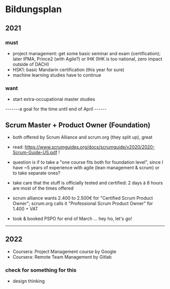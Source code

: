# Bildungsplan

## 2021

### must
* project management: get some basic seminar and exam (certification); later IPMA, Prince2 (with Agile?) or IHK (IHK is too national, zero impact outside of DACH)
* HSK1: basic Mandarin certification (this year for sure)
* machine learning studies have to continue

### want
* start extra-occupational master studies

-------a goal for the time until end of April ------

## Scrum Master + Product Owner (Foundation)
* both offered by Scrum Alliance and scrum.org (they split up), great
* read: <https://www.scrumguides.org/docs/scrumguide/v2020/2020-Scrum-Guide-US.pdf> !
* question is if to take a "one course fits both for foundation level", since I have ~5 years of experience with agile (lean management & scrum) or to take separate ones?

* take care that the stuff is officially tested and certified: 2 days à 8 hours are most of the times offered
* scrum alliance wants 2.400 to 2.500€ for "Certified Scrum Product Owner"; scrum.org calls it "Professional Scrum Product Owner" for 1.400 + VAT

* took & booked PSPO for end of March ... hey ho, let's go!

------------

## 2022
* Coursera: Project Management course by Google
* Coursera: Remote Team Management by Gitlab

### check for something for this
* design thinking
